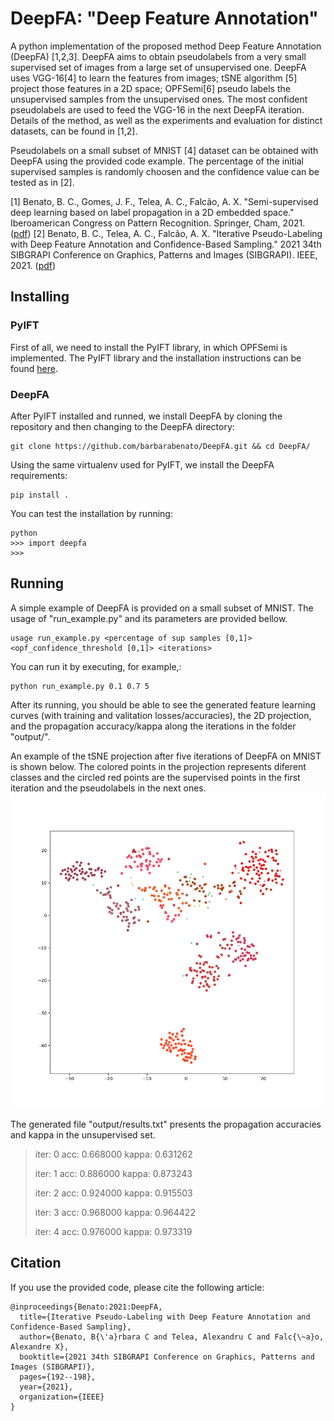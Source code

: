 # DeepFA: "Deep Feature Annotation" 

A python implementation of the proposed method Deep Feature Annotation (DeepFA) [1,2,3]. DeepFA aims to obtain pseudolabels from a very small supervised set of images from a large set of unsupervised one. DeepFA uses VGG-16[4] to learn the features from images; tSNE algorithm [5] project those features in a 2D space; OPFSemi[6] pseudo labels the unsupervised samples from the unsupervised ones. The most confident pseudolabels are used to feed the VGG-16 in the next DeepFA iteration. Details of the method, as well as the experiments and evaluation for distinct datasets, can be found in [1,2]. 

Pseudolabels on a small subset of MNIST [4] dataset can be obtained with DeepFA using the provided code example. The percentage of the initial supervised samples is randomly choosen and the confidence value can be tested as in [2].

[1] Benato, B. C., Gomes, J. F., Telea, A. C., Falcão, A. X. "Semi-supervised deep learning based on label propagation in a 2D embedded space." Iberoamerican Congress on Pattern Recognition. Springer, Cham, 2021. ([pdf](https://www.ijcai.org/proceedings/2017/0345.pdf))
[2] Benato, B. C., Telea, A. C., Falcão, A. X. "Iterative Pseudo-Labeling with Deep Feature Annotation and Confidence-Based Sampling." 2021 34th SIBGRAPI Conference on Graphics, Patterns and Images (SIBGRAPI). IEEE, 2021. ([pdf](http://sibgrapi.sid.inpe.br/col/sid.inpe.br/sibgrapi/2021/09.06.19.40/doc/2021_sibgrapi_Benato-2.pdf))


## Installing

### PyIFT
First of all, we need to install the PyIFT library, in which OPFSemi is implemented. The PyIFT library and the installation instructions can be found [here](https://github.com/JoOkuma/PyIFT). 

### DeepFA
After PyIFT installed and runned, we install DeepFA by cloning the repository and then changing to the DeepFA directory:

```
git clone https://github.com/barbarabenato/DeepFA.git && cd DeepFA/
```

Using the same virtualenv used for PyIFT, we install the DeepFA requirements:
```
pip install .
```

You can test the installation by running:
```
python
>>> import deepfa
>>>
```

## Running
A simple example of DeepFA is provided on a small subset of MNIST. The usage of "run_example.py" and its parameters are provided bellow.
```
usage run_example.py <percentage of sup samples [0,1]> <opf_confidence_threshold [0,1]> <iterations>
```

You can run it by executing, for example,:
```
python run_example.py 0.1 0.7 5 
```

After its running, you should be able to see the generated feature learning curves (with training and valitation losses/accuracies), the 2D projection, and the propagation accuracy/kappa along the iterations in the folder "output/".

An example of the tSNE projection after five iterations of DeepFA on MNIST is shown below. The colored points in the projection represents diferent classes and the circled red points are the supervised points in the first iteration and the pseudolabels in the next ones.
![tsne](deepfa/output/tsne_iter4.png)


The generated file "output/results.txt" presents the propagation accuracies and kappa in the unsupervised set.

>iter: 0		 acc: 0.668000	 kappa: 0.631262 
>
>iter: 1		 acc: 0.886000	 kappa: 0.873243 
>
>iter: 2		 acc: 0.924000	 kappa: 0.915503 
>
>iter: 3		 acc: 0.968000	 kappa: 0.964422 
>
>iter: 4		 acc: 0.976000	 kappa: 0.973319 


## Citation
If you use the provided code, please cite the following article:
```
@inproceedings{Benato:2021:DeepFA,
  title={Iterative Pseudo-Labeling with Deep Feature Annotation and Confidence-Based Sampling},
  author={Benato, B{\'a}rbara C and Telea, Alexandru C and Falc{\~a}o, Alexandre X},
  booktitle={2021 34th SIBGRAPI Conference on Graphics, Patterns and Images (SIBGRAPI)},
  pages={192--198},
  year={2021},
  organization={IEEE}
}
```

